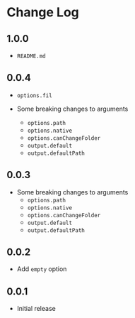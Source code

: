 # Change Log

## 1.0.0

- `README.md`

## 0.0.4

- `options.fil`

- Some breaking changes to arguments
  - `options.path`
  - `options.native`
  - `options.canChangeFolder`
  - `output.default`
  - `output.defaultPath`

## 0.0.3

- Some breaking changes to arguments
  - `options.path`
  - `options.native`
  - `options.canChangeFolder`
  - `output.default`
  - `output.defaultPath`

## 0.0.2

- Add `empty` option

## 0.0.1

- Initial release
